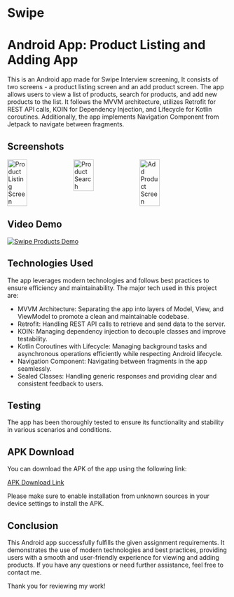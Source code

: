 # Swipe
# Android App: Product Listing and Adding App

This is an Android app made for Swipe Interview screening, It consists of two screens - a product listing screen and an add product screen. The app allows users to view a list of products, search for products, and add new products to the list. It follows the MVVM architecture, utilizes Retrofit for REST API calls, KOIN for Dependency Injection, and Lifecycle for Kotlin coroutines. Additionally, the app implements Navigation Component from Jetpack to navigate between fragments.

## Screenshots

<div style="display: flex; flex-wrap: wrap;">
  <img src="https://firebasestorage.googleapis.com/v0/b/storagebucket-a235c.appspot.com/o/Swipe%2FScreenshot_2023-07-22-22-56-14-25_be9863c48606fc333644e63e82c5e1b5.jpg?alt=media&token=81ea156d-0989-4fce-8730-43f00be5eeaf" alt="Product Listing Screen" width="30%" />
  <img src="https://firebasestorage.googleapis.com/v0/b/storagebucket-a235c.appspot.com/o/Swipe%2FScreenshot_2023-07-22-22-56-32-89_be9863c48606fc333644e63e82c5e1b5.jpg?alt=media&token=ab99b06c-c5a5-4010-8861-e3769f0c0aaf" alt="Product Search" width="30%" />
  <img src="https://firebasestorage.googleapis.com/v0/b/storagebucket-a235c.appspot.com/o/Swipe%2FScreenshot_2023-07-22-22-56-18-59_be9863c48606fc333644e63e82c5e1b5.jpg?alt=media&token=0e46a59b-0ca1-4397-8df1-b8ce22d33f1d" alt="Add Product Screen" width="30%" />
</div>

## Video Demo
[![Swipe Products Demo](https://firebasestorage.googleapis.com/v0/b/storagebucket-a235c.appspot.com/o/Swipe%2FScreenshot_2023-07-22-22-56-14-25_be9863c48606fc333644e63e82c5e1b5.jpg?alt=media&token=81ea156d-0989-4fce-8730-43f00be5eeaf)](https://www.youtube.com/shorts/k2DgoeoyNEw)

## Technologies Used

The app leverages modern technologies and follows best practices to ensure efficiency and maintainability. The major tech used in this project are:

- MVVM Architecture: Separating the app into layers of Model, View, and ViewModel to promote a clean and maintainable codebase.
- Retrofit: Handling REST API calls to retrieve and send data to the server.
- KOIN: Managing dependency injection to decouple classes and improve testability.
- Kotlin Coroutines with Lifecycle: Managing background tasks and asynchronous operations efficiently while respecting Android lifecycle.
- Navigation Component: Navigating between fragments in the app seamlessly.
- Sealed Classes: Handling generic responses and providing clear and consistent feedback to users.

## Testing

The app has been thoroughly tested to ensure its functionality and stability in various scenarios and conditions.


## APK Download

You can download the APK of the app using the following link:

[APK Download Link](https://firebasestorage.googleapis.com/v0/b/storagebucket-a235c.appspot.com/o/suraj-giri-swipe.apk?alt=media&token=da956f85-69af-40a0-af02-1d6de1624569)

Please make sure to enable installation from unknown sources in your device settings to install the APK.

## Conclusion

This Android app successfully fulfills the given assignment requirements. It demonstrates the use of modern technologies and best practices, providing users with a smooth and user-friendly experience for viewing and adding products. If you have any questions or need further assistance, feel free to contact me.

Thank you for reviewing my work!
